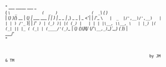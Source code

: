 " ___                 _____                 ___           _          
(  _`\  _           (  _  )               (  _`\        ( )_        
| (_) )(_)   __     | (_) |  ___   ___    | | ) |   _ _ | ,_)   _ _ 
|  _ &lt;'| | /'_ `\   |  _  |/',__)/',__)   | | | ) /'_` )| |   /'_` )
| (_) )| |( (_) |   | | | |\__, \\__, \   | |_) |( (_| || |_ ( (_| |
(____/'(_)`\__  |   (_) (_)(____/(____/   (____/'`\__,_)`\__)`\__,_)
          ( )_) |                                                   
           \___/'                                                   
"
#                                                                  
                                                                            
                                                                    by JM & TM
